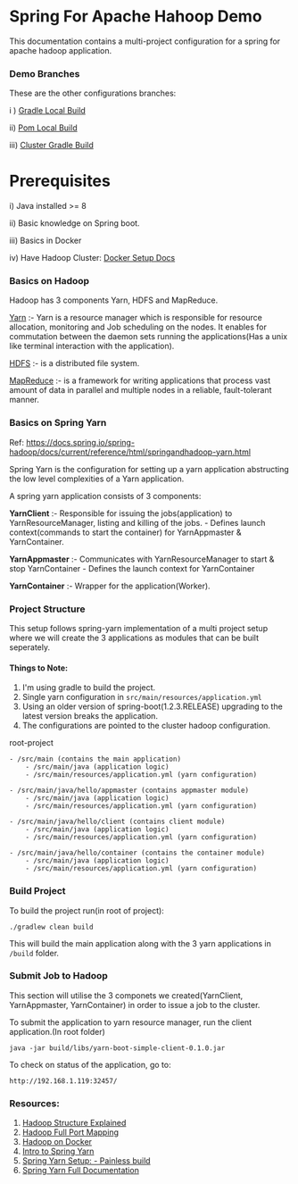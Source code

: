 # Spring For Apache Hahoop Demo
This documentation contains a multi-project configuration for a spring for apache hadoop application.

### Demo Branches
These are the other configurations branches:

i ) [Gradle Local Build](https://github.com/GeoffMahugu/spring-yarn/tree/gradle-build) 

ii) [Pom Local Build](https://github.com/GeoffMahugu/spring-yarn/tree/pom-build)

iii) [Cluster Gradle Build](https://github.com/GeoffMahugu/spring-yarn/tree/gradle/cluster-build)

# Prerequisites
i) Java installed >= 8 

ii) Basic knowledge on Spring boot.

iii) Basics in Docker

iv) Have Hadoop Cluster: [Docker Setup Docs](README-DOCKER.md)

### Basics on Hadoop

Hadoop has 3 components Yarn, HDFS and MapReduce.

[Yarn](https://hadoop.apache.org/docs/current/hadoop-yarn/hadoop-yarn-site/YARN.html) :- Yarn is a resource manager which is responsible for resource allocation, monitoring and Job scheduling on the nodes. It enables for commutation between the daemon sets running the applications(Has a unix like terminal interaction with the application).

[HDFS](https://hadoop.apache.org/docs/r1.2.1/hdfs_design.html) :- is a distributed file system.

[MapReduce](https://hadoop.apache.org/docs/r1.2.1/mapred_tutorial.html) :- is a framework for writing applications that process vast amount of data in parallel and multiple nodes in a reliable, fault-tolerant manner.


### Basics on Spring Yarn

Ref: https://docs.spring.io/spring-hadoop/docs/current/reference/html/springandhadoop-yarn.html

Spring Yarn is the configuration for setting up a yarn application abstructing the low level complexities of a Yarn application.

A spring yarn application consists of 3 components:

**YarnClient** :- Responsible for issuing the jobs(application) to YarnResourceManager, listing and killing of the jobs.
            - Defines launch context(commands to start the container) for YarnAppmaster & YarnContainer.

**YarnAppmaster** :- Communicates with YarnResourceManager to start & stop YarnContainer
               - Defines the launch context for YarnContainer

**YarnContainer** :- Wrapper for the application(Worker).

### Project Structure
This setup follows spring-yarn implementation of a multi project setup where we will create the 3 applications as modules that can be built seperately.

#### Things to Note:
1. I'm using gradle to build the project.
2. Single yarn configuration in ``src/main/resources/application.yml``
3. Using an older version of spring-boot(1.2.3.RELEASE) upgrading to the latest version breaks the application.
4. The configurations are pointed to the cluster hadoop configuration.


root-project

    - /src/main (contains the main application)
        - /src/main/java (application logic)
        - /src/main/resources/application.yml (yarn configuration)
        
    - /src/main/java/hello/appmaster (contains appmaster module)
        - /src/main/java (application logic)
        - /src/main/resources/application.yml (yarn configuration)
        
    - /src/main/java/hello/client (contains client module)
        - /src/main/java (application logic)
        - /src/main/resources/application.yml (yarn configuration)
        
    - /src/main/java/hello/container (contains the container module)
        - /src/main/java (application logic)
        - /src/main/resources/application.yml (yarn configuration)


### Build Project

To build the project run(in root of project):

``./gradlew clean build``

This will build the main application along with the 3 yarn applications in ``/build`` folder.

### Submit Job to Hadoop
This section will utilise the 3 componets we created(YarnClient, YarnAppmaster, YarnContainer) in order to issue a job to the cluster.

To submit the application to yarn resource manager, run the client application.(In root folder)

``java -jar build/libs/yarn-boot-simple-client-0.1.0.jar``

To check on status of the application, go to:

``http://192.168.1.119:32457/``

### Resources:

1. [Hadoop Structure Explained](https://www.youtube.com/watch?v=ZFbkNY6Xn94&ab_channel=COSOI)
2. [Hadoop Full Port Mapping](https://www.stefaanlippens.net/hadoop-3-default-ports.html)
3. [Hadoop on Docker](https://www.youtube.com/watch?v=dLTI2HN9Ejg&ab_channel=NextGenLearning)
4. [Intro to Spring Yarn](https://spring.io/blog/2013/09/10/introducing-the-spring-yarn-framework-for-developing-apache-hadoop-yarn-applications)
5. [Spring Yarn Setup: - Painless build](https://www.youtube.com/watch?v=qlvX7_r9aUA&ab_channel=SpringDeveloper)
6. [Spring Yarn Full Documentation](https://docs.spring.io/spring-hadoop/docs/current/reference/html/springandhadoop-yarn.html)
